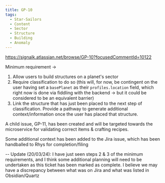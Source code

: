 ```yaml
---
title: GP-10
tags:
  - Star-Sailors
  - Content
  - Sector
  - Structure
  - Building
  - Anomaly
---
```

https://signalk.atlassian.net/browse/GP-10?focusedCommentId=10122

Minimum requirement ->
1. Allow users to build structures on a planet's sector
2. Require classification to do so (this will, for now, be contingent on the user having set a `basePlanet` as their `profiles.location` field, which right now is done via fiddling with the backend -> but it could be considered to be an equivalent barrier)
3. Link the structure that has just been placed to the next step of classification. Provide a pathway to generate additional context/information once the user has placed that structure.

A child issue, GP-11, has been created and will be targeted towards the microservice for validating correct items & crafting recipes.

Some additional context has been added to the Jira issue, which has been handballed to Rhys for completion/filing

--
Update (20/03/24): I have just seen steps 2 & 3 of the minimum requirements, and I think some additional planning will need to be undertaken as this ticket has been marked as complete. I believe we may have a discrepancy between what was on Jira and what was listed in Obsidian/Quartz